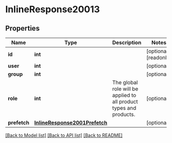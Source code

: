 # InlineResponse20013

## Properties
Name | Type | Description | Notes
------------ | ------------- | ------------- | -------------
**id** | **int** |  | [optional] [readonly] 
**user** | **int** |  | [optional] 
**group** | **int** |  | [optional] 
**role** | **int** | The global role will be applied to all product types and products. | [optional] 
**prefetch** | [**InlineResponse2001Prefetch**](InlineResponse2001Prefetch.md) |  | [optional] 

[[Back to Model list]](../README.md#documentation-for-models) [[Back to API list]](../README.md#documentation-for-api-endpoints) [[Back to README]](../README.md)


